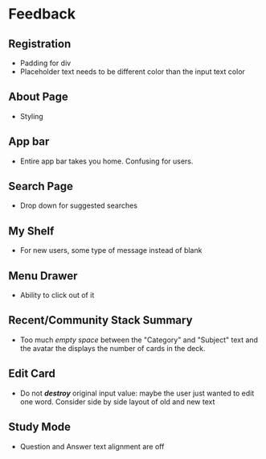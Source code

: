 # Feedback 

## Registration
 * Padding for div
 * Placeholder text needs to be different color than the input text color
 
## About Page
 * Styling

## App bar
 * Entire app bar takes you home. Confusing for users. 
## Search Page 
 * Drop down for suggested searches
  
  
## My Shelf 
 * For new users, some type of message instead of blank
 
## Menu Drawer
 * Ability to click out of it 
 
## Recent/Community Stack Summary
 * Too much _empty space_ between the "Category" and "Subject" text and the avatar the displays the number of cards in the deck.
 
## Edit Card
 * Do not _**destroy**_ original input value: maybe the user just wanted to edit one word. Consider side by side layout of old and new text

## Study Mode 
* Question and Answer text alignment are off

 